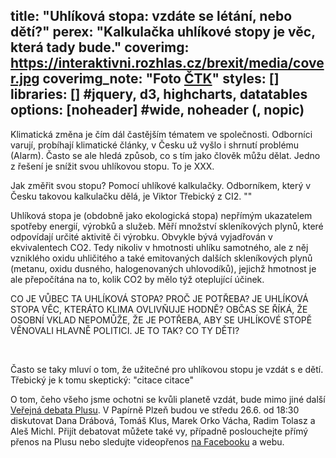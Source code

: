 title: "Uhlíková stopa: vzdáte se létání, nebo dětí?"
perex: "Kalkulačka uhlíkové stopy je věc, která tady bude."
coverimg: https://interaktivni.rozhlas.cz/brexit/media/cover.jpg
coverimg_note: "Foto <a href='https://ctk.cz'>ČTK</a>"
styles: []
libraries: [] #jquery, d3, highcharts, datatables
options: [noheader] #wide, noheader (, nopic)
---
Klimatická změna je čím dál častějším tématem ve společnosti. Odborníci varují, probíhají klimatické články, v Česku už vyšlo i shrnutí problému (Alarm). Často se ale hledá způsob, co s tím jako člověk můžu dělat. Jedno z řešení je snížit svou uhlíkovou stopu. To je XXX.

Jak změřit svou stopu? Pomocí uhlíkové kalkulačky. Odborníkem, který v Česku takovou kalkulačku dělá, je Viktor Třebický z CI2. ""

Uhlíková stopa je (obdobně jako ekologická stopa) nepřímým ukazatelem spotřeby energií, výrobků a služeb. Měří množství skleníkových plynů, které odpovídají určité aktivitě či výrobku. Obvykle bývá vyjadřován v ekvivalentech CO2. Tedy nikoliv v hmotnosti uhlíku samotného, ale z něj vzniklého oxidu uhličitého a také emitovaných dalších skleníkových plynů (metanu, oxidu dusného, halogenovaných uhlovodíků), jejichž hmotnost je ale přepočítána na to, kolik CO2 by mělo týž oteplující účinek.

CO JE VŮBEC TA UHLÍKOVÁ STOPA?
PROČ JE POTŘEBA?
JE UHLÍKOVÁ STOPA VĚC, KTERÁTO KLIMA OVLIVŇUJE HODNĚ?
OBČAS SE ŘÍKÁ, ŽE OSOBNÍ VKLAD NEPOMŮŽE, ŽE JE POTŘEBA, ABY SE UHLÍKOVÉ STOPĚ VĚNOVALI HLAVNĚ POLITICI. JE TO TAK?
CO TY DĚTI?

<div id="klikatko"></div>
<br>

Často se taky mluví o tom, že užitečné pro uhlíkovou stopu je vzdát s
e dětí. Třebický je k tomu skeptický: "citace citace"

O tom, čeho všeho jsme ochotni se kvůli planetě vzdát, bude mimo jiné další [Veřejná debata Plusu​](https://plus.rozhlas.cz/doba-konzumni-vzdame-se-pohodli-kvuli-planete-prijdte-debatovat-s-drabovou-7965959). V Papírně Plzeň budou ve středu 26.6. od 18:30 diskutovat Dana Drábová, Tomáš Klus, Marek Orko Vácha, Radim Tolasz a Aleš Michl. Přijít debatovat můžete také vy, případně poslouchejte přímý přenos na Plusu nebo sledujte videopřenos [na Facebooku](https://www.facebook.com/events/1371778356304878/) a webu.
